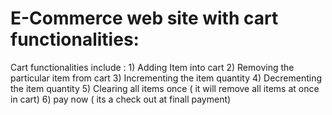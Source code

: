 # E-Commerce web site with cart functionalities:
Cart functionalities include :
    1) Adding Item into cart 
    2) Removing the particular item from cart
    3) Incrementing the item quantity 
    4) Decrementing the item quantity
    5) Clearing all items once ( it will remove all items at once in cart)
    6) pay now ( its a check out at finall payment)
    
